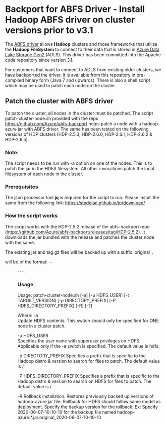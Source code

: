# Backport for ABFS Driver - Install Hadoop ABFS driver on cluster versions prior to v3.1

The [ABFS driver](https://hadoop.apache.org/docs/stable/hadoop-azure/abfs.html) allows **Hadoop** clusters and those frameworks that utilize the **Hadoop FileSystem** to connect to their data that is stored in [Azure Data Lake Storage Gen2](https://azure.microsoft.com/services/storage/data-lake-storage) (ADLS). This driver has been committed into the Apache code repository since version 3.1. 

For customers that want to connect to ADLS from existing older clusters, we have backported the driver. It is available from this repository in pre-compiled binary form (Java 7 and upwards). There is also a shell script which may be used to patch each node on the cluster.

## Patch the cluster with ABFS driver
To patch the cluster, all nodes in the cluster must be patched. The script patch-cluster-node.sh provided with the repo https://github.com/Azure/abfs-backport helps patch a node with a hadoop-azure jar with ABFS driver. The same has been tested on the following versions of HDP clusters (HDP-2.5.3, HDP-2.6.0, HDP-2.6.1, HDP-2.6.2 & HDP-2.6.5).

### Note:
The script needs to be run with -a option on one of the nodes. This is to patch the jar in the HDFS filesystem. All other invocations patch the local filesystem of each node in the cluster.

### Prerequisites

The json processor tool **jq** is required for the script to run.
Please install the same from the following link: https://stedolan.github.io/jq/download/

### How the script works

The script works with the HDP-2.5.2 release of the abfs-backport repo (https://github.com/Azure/abfs-backport/releases/tag/HDP-2.5.2). It downloads the jar bundled with the release and patches the cluster node with the same.

The existing jar and tag.gz files will be backed up with a suffix .original_<version>.

<version> will be of the format: <yyyy>-<MM>-<dd>-<HH>-<mm>-<ss>. 
  
### Usage

Usage: patch-cluster-node.sh [-a] [-u HDFS_USER] [-t TARGET_VERSION] [-p DIRECTORY_PREFIX] [-P HDFS_DIRECTORY_PREFIX] [-R] [-?]

Where:
-a              
Update HDFS contents. This switch should only be specified for ONE node in a cluster patch.

-u HDFS_USER    
Specifies the user name with superuser privileges on HDFS. Applicable only if the -a switch is specified.
The default value is hdfs.

-p DIRECTORY_PREFIX 
Specifies a prefix that is specific to the Hadoop distro & version to search for files to patch.
The default value is /

-P HDFS_DIRECTORY_PREFIX 
Specifies a prefix that is specific to the Hadoop distro & version to search on HDFS for files to patch.
The default value is /

-R
Rollback installation. Restores previously backed up versions of hadoop-azure jar file. Rollback for HDFS should follow same model as deployment. Specify the backup version for the rollback. Ex: Specify 2020-06-07-10-10-10 for the backup file named hadoop-azure.*.jar.original_2020-06-07-10-10-10
